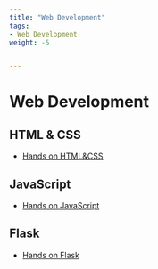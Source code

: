 ```yaml
---
title: "Web Development"
tags:
- Web Development
weight: -5


---
```


# Web Development

## HTML & CSS

* [Hands on HTML&CSS](notes/hands-on-html-css.md)

  

## JavaScript

* [Hands on JavaScript](notes/hands-on-javascript.md)

  

## Flask

* [Hands on Flask](notes/hands-on-flask.md)

